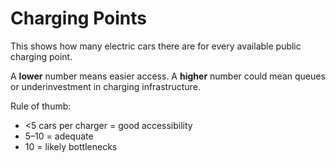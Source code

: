 # Charging Points

This shows how many electric cars there are for every available public charging point.

A **lower** number means easier access. A **higher** number could mean queues or underinvestment in charging infrastructure.

Rule of thumb:

- <5 cars per charger = good accessibility
- 5–10 = adequate
- 10 = likely bottlenecks
